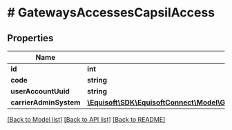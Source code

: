 # # GatewaysAccessesCapsilAccess

## Properties

Name | Type | Description | Notes
------------ | ------------- | ------------- | -------------
**id** | **int** |  |
**code** | **string** |  | [optional]
**userAccountUuid** | **string** |  | [optional]
**carrierAdminSystem** | [**\Equisoft\SDK\EquisoftConnect\Model\GatewaysAccessesCapsilAccessCarrierAdminSystem**](GatewaysAccessesCapsilAccessCarrierAdminSystem.md) |  | [optional]

[[Back to Model list]](../../README.md#models) [[Back to API list]](../../README.md#endpoints) [[Back to README]](../../README.md)
